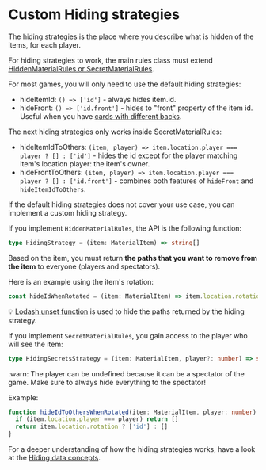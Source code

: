 # Custom Hiding strategies

The hiding strategies is the place where you describe what is hidden of the items, for each player.

For hiding strategies to work, the main rules class must extend [HiddenMaterialRules or SecretMaterialRules](step-by-step-example/hide-the-cards.md#hidden-or-secret).

For most games, you will only need to use the default hiding strategies:
- hideItemId: `() => ['id']` - always hides item.id.
- hideFront: `() => ['id.front']` - hides to "front" property of the item id. Useful when you have [cards with different backs](features/cards-with-different-backs.md).

The next hiding strategies only works inside SecretMaterialRules:
- hideItemIdToOthers: `(item, player) => item.location.player === player ? [] : ['id']` - hides the id except for the player matching item's location player: the item's owner.
- hideFrontToOthers: `(item, player) => item.location.player === player ? [] : ['id.front']` - combines both features of `hideFront` and `hideItemIdToOthers`.

If the default hiding strategies does not cover your use case, you can implement a custom hiding strategy.

If you implement `HiddenMaterialRules`, the API is the following function:

```typescript
type HidingStrategy = (item: MaterialItem) => string[]
```

Based on the item, you must return **the paths that you want to remove from the item** to everyone (players and spectators).

Here is an example using the item's rotation:

```typescript
const hideIdWhenRotated = (item: MaterialItem) => item.location.rotation ? ['id'] : []
```

:bulb: [Lodash unset function](https://lodash.com/docs/4.17.15#unset) is used to hide the paths returned by the hiding strategy.

If you implement `SecretMaterialRules`, you gain access to the player who will see the item:

```typescript
type HidingSecretsStrategy = (item: MaterialItem, player?: number) => string[]
```

:warn: The player can be undefined because it can be a spectator of the game. Make sure to always hide everything to the spectator!

Example:

```typescript
function hideIdToOthersWhenRotated(item: MaterialItem, player: number) {
  if (item.location.player === player) return []
  return item.location.rotation ? ['id'] : []
}
```

For a deeper understanding of how the hiding strategies works, have a look at the [Hiding data concepts](TODO).
